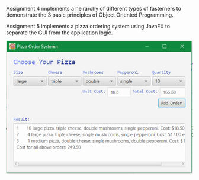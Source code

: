 Assignment 4 implements a heirarchy of different types of fasterners to demonstrate the 3 basic principles of Object Oriented Programming.

Assignment 5 implements a pizza ordering system using JavaFX to separate the GUI from the application logic.

![Homepage](https://github.com/Euphoreotic/SchoolProjects/blob/master/Java/images/pizzaOrderGui.PNG)
